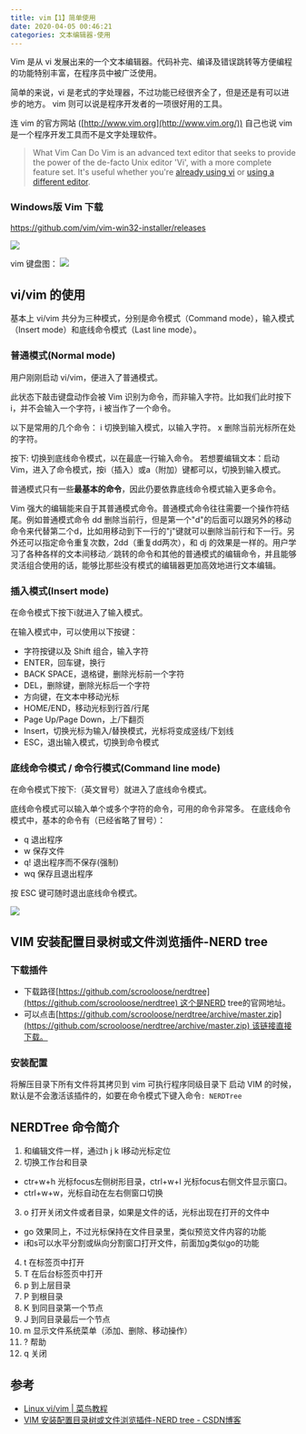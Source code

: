 ```yaml
---
title: vim【1】简单使用
date: 2020-04-05 00:46:21
categories: 文本编辑器-使用
---
```


Vim 是从 vi 发展出来的一个文本编辑器。代码补完、编译及错误跳转等方便编程的功能特别丰富，在程序员中被广泛使用。

简单的来说，vi 是老式的字处理器，不过功能已经很齐全了，但是还是有可以进步的地方。 vim 则可以说是程序开发者的一项很好用的工具。

连 vim 的官方网站 ([http://www.vim.org](http://www.vim.org/)) 自己也说 vim 是一个程序开发工具而不是文字处理软件。

> What Vim Can Do
Vim is an advanced text editor that seeks to provide the power of the de-facto Unix editor 'Vi', with a more complete feature set. It's useful whether you're [already using vi](https://www.vim.org/viusers.php) or [using a different editor](https://www.vim.org/others.php).

### Windows版 Vim 下载

https://github.com/vim/vim-win32-installer/releases

![](https://upload-images.jianshu.io/upload_images/1662509-72f7b09236e9ed2a.png?imageMogr2/auto-orient/strip%7CimageView2/2/w/1240)

vim 键盘图：
![](https://upload-images.jianshu.io/upload_images/1662509-fb00bf307e6290d9.png?imageMogr2/auto-orient/strip%7CimageView2/2/w/1240)

## vi/vim 的使用

基本上 vi/vim 共分为三种模式，分别是命令模式（Command mode），输入模式（Insert mode）和底线命令模式（Last line mode）。

### 普通模式(Normal mode)

用户刚刚启动 vi/vim，便进入了普通模式。

此状态下敲击键盘动作会被 Vim 识别为命令，而非输入字符。比如我们此时按下i，并不会输入一个字符，i 被当作了一个命令。

以下是常用的几个命令：
i 切换到输入模式，以输入字符。
x 删除当前光标所在处的字符。

按下: 切换到底线命令模式，以在最底一行输入命令。
若想要编辑文本：启动Vim，进入了命令模式，按i（插入）或a（附加）键都可以，切换到输入模式。

普通模式只有一些**最基本的命令**，因此仍要依靠底线命令模式输入更多命令。

Vim 强大的编辑能来自于其普通模式命令。普通模式命令往往需要一个操作符结尾。例如普通模式命令 dd 删除当前行，但是第一个"d"的后面可以跟另外的移动命令来代替第二个d，比如用移动到下一行的"j"键就可以删除当前行和下一行。另外还可以指定命令重复次数，2dd（重复dd两次），和 dj 的效果是一样的。用户学习了各种各样的文本间移动／跳转的命令和其他的普通模式的编辑命令，并且能够灵活组合使用的话，能够比那些没有模式的编辑器更加高效地进行文本编辑。

### 插入模式(Insert mode)

在命令模式下按下i就进入了输入模式。

在输入模式中，可以使用以下按键：

* 字符按键以及 Shift 组合，输入字符
* ENTER，回车键，换行
* BACK SPACE，退格键，删除光标前一个字符
* DEL，删除键，删除光标后一个字符
* 方向键，在文本中移动光标
* HOME/END，移动光标到行首/行尾
* Page Up/Page Down，上/下翻页
* Insert，切换光标为输入/替换模式，光标将变成竖线/下划线
* ESC，退出输入模式，切换到命令模式

### 底线命令模式 / 命令行模式(Command line mode)

在命令模式下按下:（英文冒号）就进入了底线命令模式。

底线命令模式可以输入单个或多个字符的命令，可用的命令非常多。
在底线命令模式中，基本的命令有（已经省略了冒号）：

* q 退出程序
* w 保存文件
* q! 退出程序而不保存(强制)
* wq 保存且退出程序

按 ESC 键可随时退出底线命令模式。

![](https://upload-images.jianshu.io/upload_images/1662509-60ac29434bc2a19d.png?imageMogr2/auto-orient/strip%7CimageView2/2/w/1240)

## VIM 安装配置目录树或文件浏览插件-NERD tree

### 下载插件

* 下载路径[https://github.com/scrooloose/nerdtree](https://github.com/scrooloose/nerdtree) 这个是NERD tree的官网地址。
* 可以点击[https://github.com/scrooloose/nerdtree/archive/master.zip](https://github.com/scrooloose/nerdtree/archive/master.zip) 该链接直接下载。

### 安装配置

将解压目录下所有文件将其拷贝到 vim 可执行程序同级目录下
启动 VIM 的时候，默认是不会激活该插件的，如要在命令模式下键入命令`: NERDTree`

## NERDTree 命令简介

1. 和编辑文件一样，通过h j k l移动光标定位
2. 切换工作台和目录
  * ctr+w+h 光标focus左侧树形目录，ctrl+w+l 光标focus右侧文件显示窗口。
  * ctrl+w+w，光标自动在左右侧窗口切换
3. o 打开关闭文件或者目录，如果是文件的话，光标出现在打开的文件中
  * go 效果同上，不过光标保持在文件目录里，类似预览文件内容的功能
  * i和s可以水平分割或纵向分割窗口打开文件，前面加g类似go的功能
4. t 在标签页中打开
5. T 在后台标签页中打开
6. p 到上层目录
70. P 到根目录
81. K 到同目录第一个节点
9. J 到同目录最后一个节点
10. m 显示文件系统菜单（添加、删除、移动操作）
11. ? 帮助
12. q 关闭

## 参考

* [Linux vi/vim | 菜鸟教程](http://www.runoob.com/linux/linux-vim.html)
* [VIM 安装配置目录树或文件浏览插件-NERD tree - CSDN博客](https://blog.csdn.net/yupei881027/article/details/44559431)
